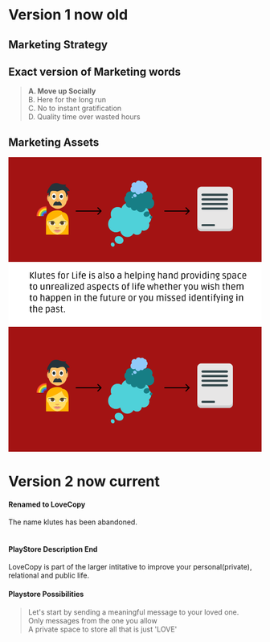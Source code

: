 # Version 1 now old
## Marketing Strategy

## Exact version of Marketing words

> **A. Move up Socially**<br>
> B. Here for the long run<br>
> C. No to instant gratification<br>
> D. Quality time over wasted hours<br>

## Marketing Assets

![Image of Set1 with text](/assets/pictures/Set1withtext.svg)
<br>
![Image of Set1 without text](/assets/pictures/Set1withouttext.svg)

# Version 2 now current

#### Renamed to LoveCopy
The name klutes has been abandoned.
<br>
<br>

#### PlayStore Description End
LoveCopy is part of the larger intitative to improve your personal(private), relational and public life.

#### Playstore Possibilities

> Let's start by sending a meaningful message to your loved one.<br>
> Only messages from the one you allow <br>
> A private space to store all that is just 'LOVE'<br>
